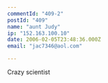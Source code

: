 ```yaml
---
commentId: "409-2"
postId: "409"
name: "aunt Judy"
ip: "152.163.100.10"
date: 2006-02-05T23:48:36.000Z
email: "jac7346@aol.com"

---
```

<p>Crazy scientist</p>